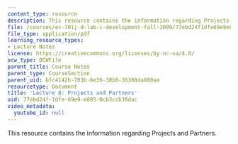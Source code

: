 ```yaml
---
content_type: resource
description: This resource contains the information regarding Projects and Partners.
file: /courses/ec-701j-d-lab-i-development-fall-2009/77ebd24f1dfe69e9e8050cb3ccb36dac_MITEC_701JF09_lec08_nb.pdf
file_type: application/pdf
learning_resource_types:
- Lecture Notes
license: https://creativecommons.org/licenses/by-nc-sa/4.0/
ocw_type: OCWFile
parent_title: Course Notes
parent_type: CourseSection
parent_uid: bfc4142b-703b-6e39-38b0-36308da800ae
resourcetype: Document
title: 'Lecture 8: Projects and Partners'
uid: 77ebd24f-1dfe-69e9-e805-0cb3ccb36dac
video_metadata:
  youtube_id: null
---
```

This resource contains the information regarding Projects and Partners.